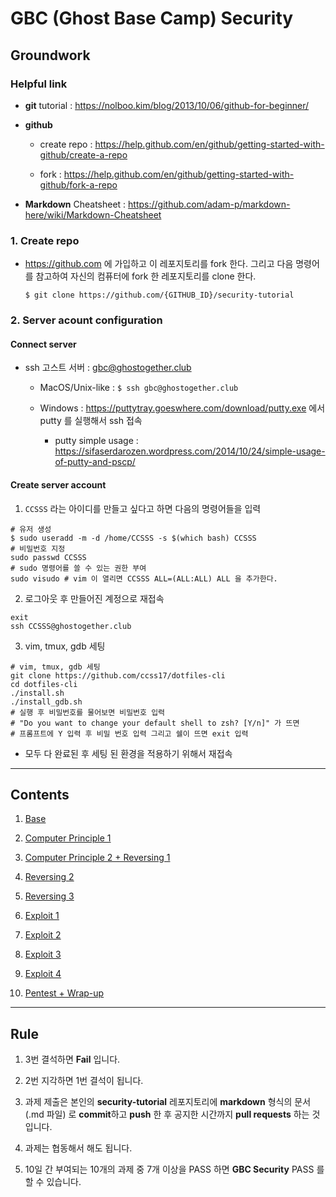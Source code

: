 # GBC (Ghost Base Camp) Security 

## Groundwork

### Helpful link

- **git** tutorial : https://nolboo.kim/blog/2013/10/06/github-for-beginner/

- **github** 

  - create repo : https://help.github.com/en/github/getting-started-with-github/create-a-repo

  - fork : https://help.github.com/en/github/getting-started-with-github/fork-a-repo

- **Markdown** Cheatsheet : https://github.com/adam-p/markdown-here/wiki/Markdown-Cheatsheet

### 1. Create repo

- https://github.com 에 가입하고 이 레포지토리를 fork 한다. 그리고 다음 명령어를 참고하여 자신의 컴퓨터에 fork 한 레포지토리를 clone 한다. 

    ```shell
    $ git clone https://github.com/{GITHUB_ID}/security-tutorial
    ```

### 2. Server acount configuration 

#### Connect server

- ssh 고스트 서버 : gbc@ghostogether.club

  - MacOS/Unix-like : `$ ssh gbc@ghostogether.club`
  
  - Windows : https://puttytray.goeswhere.com/download/putty.exe 에서 putty 를 실행해서 ssh 접속

    - putty simple usage : https://sifaserdarozen.wordpress.com/2014/10/24/simple-usage-of-putty-and-pscp/

#### Create server account

1. `CCSSS` 라는 아이디를 만들고 싶다고 하면 다음의 명령어들을 입력

  ```shell
  # 유저 생성 
  $ sudo useradd -m -d /home/CCSSS -s $(which bash) CCSSS
  # 비밀번호 지정 
  sudo passwd CCSSS 
  # sudo 명령어를 쓸 수 있는 권한 부여 
  sudo visudo # vim 이 열리면 CCSSS ALL=(ALL:ALL) ALL 을 추가한다. 
  ```

2. 로그아웃 후 만들어진 계정으로 재접속

  ```shell
  exit
  ssh CCSSS@ghostogether.club
  ```

3. vim, tmux, gdb 세팅

  ```shell
  # vim, tmux, gdb 세팅
  git clone https://github.com/ccss17/dotfiles-cli
  cd dotfiles-cli
  ./install.sh 
  ./install_gdb.sh
  # 실행 후 비밀번호를 물어보면 비밀번호 입력 
  # "Do you want to change your default shell to zsh? [Y/n]" 가 뜨면
  # 프롬프트에 Y 입력 후 비밀 번호 입력 그리고 쉘이 뜨면 exit 입력 
  ```

  - 모두 다 완료된 후 세팅 된 환경을 적용하기 위해서 재접속

---

## Contents

1. [Base](1-Base/Base.md)

2. [Computer Principle 1](2-Computer1/Principle1.md)

3. [Computer Principle 2 + Reversing 1](3-Computer2+Reversing1/Principle2+Reversing1.md)

4. [Reversing 2](4-Reversing2/Reversing2.md)

5. [Reversing 3](5-Reversing3/Reversing3.md)

6. [Exploit 1](6-Exploit1/Exploit1.md)

7. [Exploit 2](7-Exploit2/Exploit2.md)

8. [Exploit 3](8-Exploit3/Exploit3.md)

9. [Exploit 4](9-Exploit4/Exploit4.md)

10. [Pentest + Wrap-up](10-Pentesting/Pentesting.md)

---

## Rule

1. 3번 결석하면 **Fail** 입니다. 

2. 2번 지각하면 1번 결석이 됩니다. 

3. 과제 제출은 본인의 **security-tutorial** 레포지토리에 **markdown** 형식의 문서(.md 파일) 로 **commit**하고 **push** 한 후 공지한 시간까지 **pull requests** 하는 것 입니다. 

4. 과제는 협동해서 해도 됩니다.

5. 10일 간 부여되는 10개의 과제 중 7개 이상을 PASS 하면 **GBC Security** PASS 를 할 수 있습니다.
